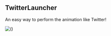 ## TwitterLauncher

An easy way to perform the animation like Twitter!

![()](https://raw.githubusercontent.com/WelkinXie/TwitterLauncher/master/twitter.gif)
